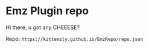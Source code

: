 # Emz Plugin repo 
Hi there, u got any CHEEESE?

Repo: `https://kittemzly.github.io/EmzRepo/repo.json`
